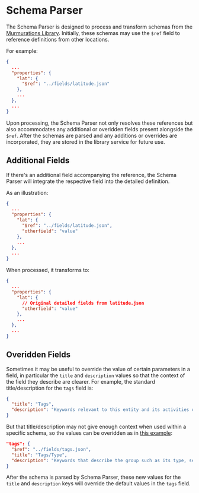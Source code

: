# Schema Parser

The Schema Parser is designed to process and transform schemas from the [Murmurations Library](https://github.com/MurmurationsNetwork/MurmurationsLibrary). Initially, these schemas may use the `$ref` field to reference definitions from other locations.

For example:

```json
{
  ...
  "properties": {
    "lat": {
      "$ref": "../fields/latitude.json"
    },
    ...
  },
  ...
}
```

Upon processing, the Schema Parser not only resolves these references but also accommodates any additional or overidden fields present alongside the `$ref`. After the schemas are parsed and any additions or overrides are incorporated, they are stored in the library service for future use.

## Additional Fields

If there's an additional field accompanying the reference, the Schema Parser will integrate the respective field into the detailed definition.

As an illustration:

```json
{
  ...
  "properties": {
    "lat": {
      "$ref": "../fields/latitude.json",
      "otherfield": "value"
    },
    ...
  },
  ...
}
```

When processed, it transforms to:

```json
{
  ...
  "properties": {
    "lat": {
      // Original detailed fields from latitude.json
      "otherfield": "value"
    },
    ...
  },
  ...
}
```

## Overidden Fields

Sometimes it may be useful to override the value of certain parameters in a field, in particular the `title` and `description` values so that the context of the field they describe are clearer. For example, the standard title/description for the `tags` field is:

```json
{
  "title": "Tags",
  "description": "Keywords relevant to this entity and its activities or attributes, searchable in the Murmurations index"
}
```

But that title/description may not give enough context when used within a specific schema, so the values can be overidden as in [this example](https://github.com/MurmurationsNetwork/MurmurationsLibrary/blob/ae5d972941b053d52016aac5303fb1af4509fe08/schemas/organizations_schema-v1.0.0.json#L26-L30):

```json
"tags": {
  "$ref": "../fields/tags.json",
  "title": "Tags/Type",
  "description": "Keywords that describe the group such as its type, searchable in the Murmurations index"
}
```

After the schema is parsed by Schema Parser, these new values for the `title` and `description` keys will override the default values in the `tags` field.
